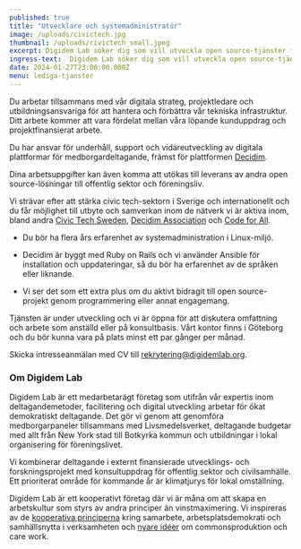 ```yaml
---
published: true
title: "Utvecklare och systemadministratör"
image: /uploads/civictech.jpg
thumbnail: /uploads/civictech_small.jpeg
excerpt: Digidem Lab söker dig som vill utveckla open source-tjänster för deltagande och demokrati.
ingress-text:  Digidem Lab söker dig som vill utveckla open source-tjänster för deltagande och demokrati.
date: 2024-01-27T23:00:00.000Z
menu: lediga-tjanster
---
```



Du arbetar tillsammans med vår digitala strateg, projektledare och utbildningsansvariga för att hantera och förbättra vår tekniska infrastruktur. Ditt arbete kommer att vara fördelat mellan våra löpande kunduppdrag och projektfinansierat arbete.

Du har ansvar för underhåll, support och vidareutveckling av digitala plattformar för medborgardeltagande, främst för plattformen [Decidim](https://github.com/decidim/decidim).

Dina arbetsuppgifter kan även komma att utökas till leverans av andra open source-lösningar till offentlig sektor och föreningsliv.

Vi strävar efter att stärka civic tech-sektorn i Sverige och internationellt och du får möjlighet till utbyte och samverkan inom de nätverk vi är aktiva inom, bland andra [Civic Tech Sweden](https://civictech.se/), [Decidim Association](https://meta.decidim.org/) och [Code for All](https://codeforall.org/).

* Du bör ha flera års erfarenhet av systemadministration i Linux-miljö.

* Decidim är byggt med Ruby on Rails och vi använder Ansible för installation och uppdateringar, så du bör ha erfarenhet av de språken eller liknande.

* Vi ser det som ett extra plus om du aktivt bidragit till open source-projekt genom programmering eller annat engagemang.

Tjänsten är under utveckling och vi är öppna för att diskutera omfattning och arbete som anställd eller på konsultbasis. Vårt kontor finns i Göteborg och du bör kunna vara på plats minst ett par gånger per månad.

Skicka intresseanmälan med CV till <rekrytering@digidemlab.org>.

### Om Digidem Lab

Digidem Lab är ett medarbetarägt företag som utifrån vår expertis inom deltagandemetoder, facilitering och digital utveckling arbetar för ökat demokratiskt deltagande. Det gör vi genom att genomföra medborgarpaneler tillsammans med Livsmedelsverket, deltagande budgetar med allt från New York stad till Botkyrka kommun och utbildningar i lokal organisering för föreningslivet.

Vi kombinerar deltagande i externt finansierade utvecklings- och forskningsprojekt med konsultuppdrag för offentlig sektor och civilsamhälle. Ett prioriterat område för kommande år är klimatjurys för lokal omställning.

Digidem Lab är ett kooperativt företag där vi är måna om att skapa en arbetskultur som styrs av andra principer än vinstmaximering. Vi inspireras av de [kooperativa principerna](https://svenskkooperation.se/om-kooperation/de-sju-kooperativa-principerna-pa-svenska/) kring samarbete, arbetsplatsdemokrati och samhällsnytta i verksamheten och [nyare idéer](https://elements.disco.coop/) om commonsproduktion och care work.
